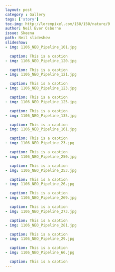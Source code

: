 ```yaml
---
layout: post
category : Gallery
tags: ['story']
toc-img: http://lorempixel.com/150/150/nature/9
author: Neil Ever Osborne
issue: Skeena
path: Neil slideshow
slideshow:
- img: 1106_NEO_Pipeline_101.jpg
  caption: This is a caption
- img: 1106_NEO_Pipeline_120.jpg
  caption: This is a caption
- img: 1106_NEO_Pipeline_121.jpg
  caption: This is a caption
- img: 1106_NEO_Pipeline_123.jpg
  caption: This is a caption
- img: 1106_NEO_Pipeline_125.jpg
  caption: This is a caption
- img: 1106_NEO_Pipeline_135.jpg
  caption: This is a caption
- img: 1106_NEO_Pipeline_161.jpg
  caption: This is a caption
- img: 1106_NEO_Pipeline_23.jpg
  caption: This is a caption
- img: 1106_NEO_Pipeline_250.jpg
  caption: This is a caption
- img: 1106_NEO_Pipeline_253.jpg
  caption: This is a caption
- img: 1106_NEO_Pipeline_26.jpg
  caption: This is a caption
- img: 1106_NEO_Pipeline_269.jpg
  caption: This is a caption
- img: 1106_NEO_Pipeline_273.jpg
  caption: This is a caption
- img: 1106_NEO_Pipeline_281.jpg
  caption: This is a caption
- img: 1106_NEO_Pipeline_29.jpg
  caption: This is a caption
- img: 1106_NEO_Pipeline_66.jpg
  caption: This is a caption
---
```

